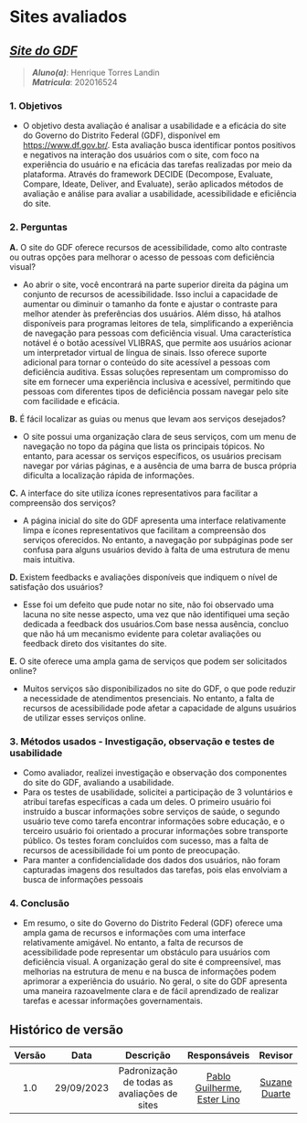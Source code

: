 # **Sites avaliados**

## [_Site do GDF_](https://www.df.gov.br/)

> **_Aluno(a)_**:  Henrique Torres Landin  
> **_Matricula_**: 202016524

### **1. Objetivos**

* O objetivo desta avaliação é analisar a usabilidade e a eficácia do site do Governo do Distrito Federal (GDF), disponível em <https://www.df.gov.br/>. Esta avaliação busca identificar pontos positivos e negativos na interação dos usuários com o site, com foco na experiência do usuário e na eficácia das tarefas realizadas por meio da plataforma. Através do framework DECIDE (Decompose, Evaluate, Compare, Ideate, Deliver, and Evaluate), serão aplicados métodos de avaliação e análise para avaliar a usabilidade, acessibilidade e eficiência do site.

### **2. Perguntas**

**A.** O site do GDF oferece recursos de acessibilidade, como alto contraste ou outras opções para melhorar o acesso de pessoas com deficiência visual?

* Ao abrir o site, você encontrará na parte superior direita da página um conjunto de recursos de acessibilidade. Isso inclui a capacidade de aumentar ou diminuir o tamanho da fonte e ajustar o contraste para melhor atender às preferências dos usuários. Além disso, há atalhos disponíveis para programas leitores de tela, simplificando a experiência de navegação para pessoas com deficiência visual. Uma característica notável é o botão acessível VLIBRAS, que permite aos usuários acionar um interpretador virtual de língua de sinais. Isso oferece suporte adicional para tornar o conteúdo do site acessível a pessoas com deficiência auditiva. Essas soluções representam um compromisso do site em fornecer uma experiência inclusiva e acessível, permitindo que pessoas com diferentes tipos de deficiência possam navegar pelo site com facilidade e eficácia.

**B.** É fácil localizar as guias ou menus que levam aos serviços desejados?

* O site possui uma organização clara de seus serviços, com um menu de navegação no topo da página que lista os principais tópicos. No entanto, para acessar os serviços específicos, os usuários precisam navegar por várias páginas, e a ausência de uma barra de busca própria dificulta a localização rápida de informações.

**C.** A interface do site utiliza ícones representativos para facilitar a compreensão dos serviços?

* A página inicial do site do GDF apresenta uma interface relativamente limpa e ícones representativos que facilitam a compreensão dos serviços oferecidos. No entanto, a navegação por subpáginas pode ser confusa para alguns usuários devido à falta de uma estrutura de menu mais intuitiva.

**D.**  Existem feedbacks e avaliações disponíveis que indiquem o nível de satisfação dos usuários?

* Esse foi um defeito que pude notar no site, não foi observado uma lacuna no site nesse aspecto, uma vez que não identifiquei uma seção dedicada a feedback dos usuários.Com base nessa ausência, concluo que não há um mecanismo evidente para coletar avaliações ou feedback direto dos visitantes do site.

**E.** O site oferece uma ampla gama de serviços que podem ser solicitados online?

* Muitos serviços são disponibilizados no site do GDF, o que pode reduzir a necessidade de atendimentos presenciais. No entanto, a falta de recursos de acessibilidade pode afetar a capacidade de alguns usuários de utilizar esses serviços online.

### **3. Métodos usados - Investigação, observação e testes de usabilidade**

* Como avaliador, realizei investigação e observação dos componentes do site do GDF, avaliando a usabilidade.
* Para os testes de usabilidade, solicitei a participação de 3 voluntários e atribuí tarefas específicas a cada um deles. O primeiro usuário foi instruído a buscar informações sobre serviços de saúde, o segundo usuário teve como tarefa encontrar informações sobre educação, e o terceiro usuário foi orientado a procurar informações sobre transporte público. Os testes foram concluídos com sucesso, mas a falta de recursos de acessibilidade foi um ponto de preocupação.
* Para manter a confidencialidade dos dados dos usuários, não foram capturadas imagens dos resultados das tarefas, pois elas envolviam a busca de informações pessoais

### **4. Conclusão**

* Em resumo, o site do Governo do Distrito Federal (GDF) oferece uma ampla gama de recursos e informações com uma interface relativamente amigável. No entanto, a falta de recursos de acessibilidade pode representar um obstáculo para usuários com deficiência visual. A organização geral do site é compreensível, mas melhorias na estrutura de menu e na busca de informações podem aprimorar a experiência do usuário. No geral, o site do GDF apresenta uma maneira razoavelmente clara e de fácil aprendizado de realizar tarefas e acessar informações governamentais.

## Histórico de versão

| Versão |    Data    |                  Descrição                   |      Responsáveis      |    Revisor    |
| :----: | :--------: | :------------------------------------------: | :--------------------: | :-----------: |
|  1.0   | 29/09/2023 | Padronização de todas as avaliações de sites | [Pablo Guilherme](https://github.com/PabloGJBS), [Ester Lino](https://github.com/esteerlino) | [Suzane Duarte](https://github.com/suzaneduarte) |
